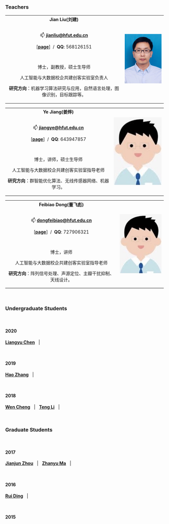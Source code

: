 ### Teachers

<table border="0" >
    <tbody>
        <tr>
            <td>
              <b><center>Jian Liu(刘建)</center></b>
              <br>
              <p align='center'>📫&nbsp;<b><a href="mailto:jianliu@hfut.edu.cn">jianliu@hfut.edu.cn</a></b></p>
              <p style="text-align:center">
                    [<a href="http://ci.hfut.edu.cn/2020/1209/c11505a245803/page.htm"><b>page</b></a>] &nbsp/&nbsp
                    <b>QQ</b>: 568126151 
              </p><br>
              <p align='center'>博士，副教授，硕士生导师
              </p>
              <p align='center'>人工智能与大数据校企共建创客实验室负责人
              </p>
              <p align='center'><b>研究方向</b>：机器学习算法研究与应用，自然语言处理，图像识别，目标跟踪等。
              </p>
            </td>
            <td>
              <center><img width="190" alt="liujian" src="imgs/mr_liu.jpg"></center>              
            </td>
        </tr>
    </tbody>
</table>

<table border="0" >
    <tbody>
        <tr>
            <td>
              <b><center>Ye Jiang(姜烨)</center></b>
              <br>
              <p align='center'>📫&nbsp;<b><a href="mailto:jiangye@hfut.edu.cn">jiangye@hfut.edu.cn</a></b></p>
              <p style="text-align:center">
                    [<a href="http://ci.hfut.edu.cn/2020/1208/c11506a245729/page.htm"><b>page</b></a>] &nbsp/&nbsp
                    <b>QQ</b>: 643947857 
              </p><br>
              <p align='center'>博士，讲师，硕士生导师
              </p>
              <p align='center'>人工智能与大数据校企共建创客实验室指导老师
              </p>
              <p align='center'><b>研究方向</b>：群智能优化算法、无线传感器网络、机器学习。
              </p>
            </td>
            <td>
              <center><img width="190" alt="liujian" src="imgs/blank.JPG"></center>              
            </td>
        </tr>
    </tbody>
</table>

<table border="0" >
    <tbody>
        <tr>
            <td>
              <b><center>Feibiao Dong(董飞彪)</center></b>
              <br>
              <p align='center'>📫&nbsp;<b><a href="mailto:dongfeibiao@hfut.edu.cn">dongfeibiao@hfut.edu.cn</a></b></p>
              <p style="text-align:center">
                    [<a href="http://ci.hfut.edu.cn/2020/1209/c11506a245796/page.htm"><b>page</b></a>] &nbsp/&nbsp
                    <b>QQ</b>: 727906321
              </p><br>
              <p align='center'>博士，讲师
              </p>
              <p align='center'>人工智能与大数据校企共建创客实验室指导老师
              </p>
              </p>
              <p align='center'><b>研究方向</b>：阵列信号处理、声源定位、主瓣干扰抑制、天线设计。
              </p>
            </td>
            <td>
              <center><img width="190" alt="liujian" src="imgs/blank.JPG"></center>              
            </td>
        </tr>
    </tbody>
</table>


<!-- ### Master Students

... -->

<br>

### Undergraduate Students

<br>

#### 2020

[**Liangyu Chen**](https://github.com/mikechensir) &nbsp; | &nbsp;

<br>

#### 2019

[**Hao Zhang**](https://github.com/Joker-5) &nbsp; | &nbsp;

<br>

#### 2018

[**Wen Cheng**](https://github.com/Sensente) &nbsp; | &nbsp;
[**Teng Li**](http://info.terrytengli.com) &nbsp; | &nbsp;

<br>

### Graduate Students

<br>

#### 2017

[**Jianjun Zhou**](https://github.com/Xu-teacher) &nbsp; | &nbsp;
[**Zhanyu Ma**](https://github.com/mzyICT) &nbsp; | &nbsp;

<br>

#### 2016

[**Rui Ding**](https://github.com/dingmiaomiao) &nbsp; | &nbsp;

<br>

#### 2015

<br>
